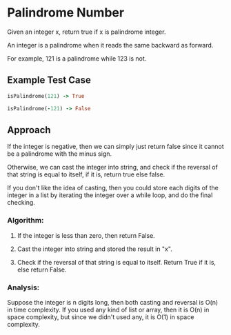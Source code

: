 # Palindrome Number

Given an integer x, return true if x is palindrome integer.

An integer is a palindrome when it reads the same backward as forward.

For example, 121 is a palindrome while 123 is not.


## Example Test Case

```rb
isPalindrome(121) -> True

isPalindrome(-121) -> False
```

## Approach

If the integer is negative, then we can simply just return false since it cannot be a palindrome with the minus sign. 

Otherwise, we can cast the integer into string, and check if the reversal of that string is equal to itself, if it is, return true else false.

If you don't like the idea of casting, then you could store each digits of the integer in a list by iterating the integer over a while loop, and do the final checking.


### Algorithm:
1. If the integer is less than zero, then return False.

2. Cast the integer into string and stored the result in "x". 

3. Check if the reversal of that string is equal to itself. Return True if it is, else return False.

### Analysis:
Suppose the integer is n digits long, then both casting and reversal is O(n) in time complexity. If you used any kind of list or array, then it is O(n) in space complexity, but since we didn't used any, it is O(1) in space complexity.


